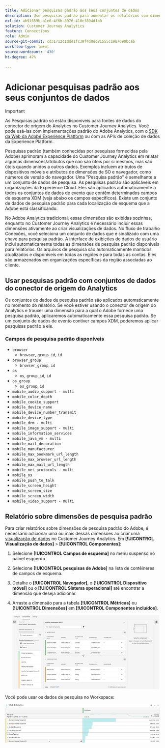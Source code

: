 ```yaml
---
title: Adicionar pesquisas padrão aos seus conjuntos de dados
description: Use pesquisas padrão para aumentar os relatórios com dimensões úteis no Customer Journey Analytics.
exl-id: ab91659b-a1e6-4f6b-8976-410cf894d1a0
solution: Customer Journey Analytics
feature: Connections
role: Admin
source-git-commit: cd31712c1dde1fc39f4d0dc81555c19b7690bcab
workflow-type: tm+mt
source-wordcount: '430'
ht-degree: 47%

---
```


# Adicionar pesquisas padrão aos seus conjuntos de dados

>[!IMPORTANT]
>
>As Pesquisas padrão só estão disponíveis para fontes de dados do conector de origem do Analytics no Customer Journey Analytics. Você pode usá-las com implementações padrão do Adobe Analytics, com o [SDK da Web da Adobe Experience Platform](https://experienceleague.adobe.com/docs/experience-platform/edge/home.html?lang=pt-BR) ou com as APIs de coleção de dados da Experience Platform.
>

Pesquisas padrão (também conhecidas por pesquisas fornecidas pela Adobe) aprimoram a capacidade do Customer Journey Analytics em relatar algumas dimensões/atributos que não são úteis por si mesmos, mas são úteis quando unidos a outros dados. Exemplos incluem atributos de dispositivos móveis e atributos de dimensões de SO e navegador, como números de versão do navegador. Uma &quot;Pesquisa padrão&quot; é semelhante a um conjunto de dados de pesquisa. As pesquisas padrão são aplicáveis em organizações da Experience Cloud. Eles são aplicados automaticamente a todos os conjuntos de dados de evento que contêm determinados campos de esquema XDM (veja abaixo os campos específicos). Existe um conjunto de dados de pesquisa padrão para cada localização de esquema que a Adobe está classificando.

No Adobe Analytics tradicional, essas dimensões são exibidas sozinhas, enquanto no Customer Journey Analytics é necessário incluir essas dimensões ativamente ao criar visualizações de dados. No fluxo de trabalho Conexões, você seleciona um conjunto de dados que é sinalizado com uma chave para pesquisa padrão. A interface de exibições de dados de usuário inclui automaticamente todas as dimensões de pesquisa padrão disponíveis para relatórios. Os arquivos de pesquisa são automaticamente mantidos atualizados e disponíveis em todas as regiões e para todas as contas. Eles são armazenados em organizações específicas da região associadas ao cliente.

## Usar pesquisas padrão com conjuntos de dados do conector de origem do Analytics

Os conjuntos de dados de pesquisa padrão são aplicados automaticamente no momento do relatório. Se você estiver usando o conector de origem do Analytics e trouxer uma dimensão para a qual o Adobe fornece uma pesquisa padrão, aplicaremos automaticamente essa pesquisa padrão. Se um conjunto de dados de evento contiver campos XDM, poderemos aplicar pesquisas padrão a ele.

<!--
### Specific IDs that need to be populated

The following IDs need to be populated in the specific XDM mixins for this functionality to work:

* Environment Details Mixin – device/typeID value populated - Must match Device Atlas IDs and will populate device data.
* Adobe Analytics ExperienceEvent Template Mixin or Adobe Analytics ExperienceEvent Full Extension Mixin with analytics/environment/browserIDStr and analytics/environment/operatingSystemIDStr. Both must match the Adobe IDs and  populate browser and OS data, respectively.

You need these mixins with the three IDs populated (device/typeID, environment/browserIDStr, and environment/operatingSystemIDStr). The lookup dimensions will then be pulled automatically by Customer Journey Analytics and will be available in the Data View.

The catch here is that they can only populate those IDs today if they have a direct relationship with Device Atlas. They are Device Atlas IDs, and they provide an API to allow a customer to look them up. This is a significant hurdle, and we may just want to take the reference to this capability out of the product documentation until we have a productized way to expose the Device Atlas ID lookup functionality.
-->

### Campos de pesquisa padrão disponíveis

* `browser`
   * `browser`, `group_id`, `id`
* `browser_group`
   * `browser_group`, `id`
* `os`
   * `os`, `group_id`, `id`
* `os_group`
   * `os_group`, `id`
* `mobile_audio_support - multi`
* `mobile_color_depth`
* `mobile_cookie_support`
* `mobile_device_name`
* `mobile_device_number_transmit`
* `mobile_device_type`
* `mobile_drm - multi`
* `mobile_image_support - multi`
* `mobile_information_services`
* `mobile_java_vm - multi`
* `mobile_mail_decoration`
* `mobile_manufacturer`
* `mobile_max_bookmark_url_length`
* `mobile_max_browser_url_length`
* `mobile_max_mail_url_length`
* `mobile_net_protocols - multi`
* `mobile_os`
* `mobile_push_to_talk`
* `mobile_screen_height`
* `mobile_screen_size`
* `mobile_screen_width`
* `mobile_video_support - multi`

## Relatório sobre dimensões de pesquisa padrão

Para criar relatórios sobre dimensões de pesquisa padrão do Adobe, é necessário adicionar uma ou mais dessas dimensões ao criar uma [visualização de dados](/help/data-views/data-views.md) no Customer Journey Analytics. Em **[!UICONTROL Visualização de dados]** > **[!UICONTROL Componentes]**:

1. Selecione **[!UICONTROL Campos de esquema]** no menu suspenso no painel esquerdo.
1. Selecione **[!UICONTROL pesquisas de Adobe]** na lista de contêineres de campos de esquema.
1. Detalhe o **[!UICONTROL Navegador]**, o **[!UICONTROL Dispositivo móvel]** ou o **[!UICONTROL Sistema operacional]** até encontrar a dimensão que deseja adicionar.
1. Arraste a dimensão para a tabela **[!UICONTROL Métricas]** ou **[!UICONTROL Dimensões]** em **[!UICONTROL Componentes incluídos]**.

   ![Criar uma visualização de dados mostrando a lista Adicionar Componentes](assets/add-standard-lookup-dimension.gif)

Você pode usar os dados de pesquisa no Workspace:

![Tabela de forma livre mostrando os dados](assets/gl-reporting.png)
